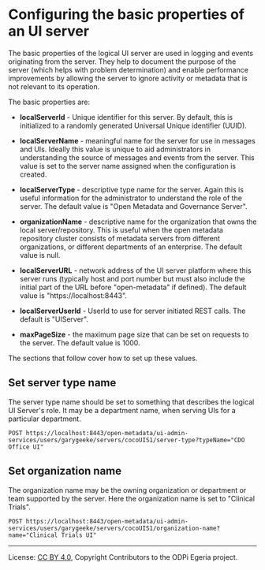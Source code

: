 <!-- SPDX-License-Identifier: CC-BY-4.0 -->
<!-- Copyright Contributors to the ODPi Egeria project. -->

# Configuring the basic properties of an UI server

The basic properties of the logical UI server are used in logging and events originating
from the server. They help to document the purpose of the server (which helps with problem determination)
and enable performance improvements by allowing the server to ignore activity or
metadata that is not relevant to its operation.

The basic properties are:

* **localServerId** - Unique identifier for this server. By default, this is
  initialized to a randomly generated Universal Unique identifier (UUID).

* **localServerName** - meaningful name for the server for use in messages and UIs. Ideally this value is
  unique to aid administrators in understanding the source of messages and events from the server.
  This value is set to the server name assigned when the configuration is created.

* **localServerType** - descriptive type name for the server.  Again this is useful information for the
  administrator to understand the role of the server. The default value is "Open Metadata and Governance Server".
 
* **organizationName** - descriptive name for the organization that owns the local server/repository.
  This is useful when the open metadata repository cluster consists of metadata servers from different
  organizations, or different departments of an enterprise.  The default value is null.

* **localServerURL** - network address of the UI server platform where this server runs
  (typically host and port number but must also include the initial part of the URL before "open-metadata" if defined).
  The default value is "https://localhost:8443".
 
* **localServerUserId** - UserId to use for server initiated REST calls. The default is "UIServer".

* **maxPageSize** - the maximum page size that can be set on requests to the server. The default value is 1000.

The sections that follow cover how to set up these values.

## Set server type name

The server type name should be set to something that describes the logical UI
Server's role.
It may be a department name, when serving UIs for a particular department. 

```
POST https://localhost:8443/open-metadata/ui-admin-services/users/garygeeke/servers/cocoUIS1/server-type?typeName="CDO Office UI"
```

## Set organization name

The organization name may be the owning organization or department or
team supported by the server.
Here the organization name is set to "Clinical Trials".

```
POST https://localhost:8443/open-metadata/ui-admin-services/users/garygeeke/servers/cocoUIS1/organization-name?name="Clinical Trials UI"
```


----
License: [CC BY 4.0](https://creativecommons.org/licenses/by/4.0/),
Copyright Contributors to the ODPi Egeria project.